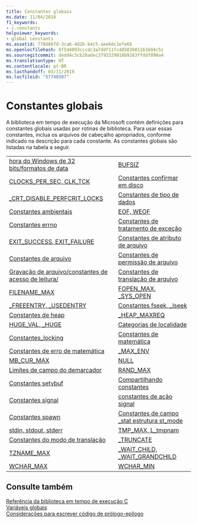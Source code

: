 ```yaml
---
title: Constantes globais
ms.date: 11/04/2016
f1_keywords:
- c.constants
helpviewer_keywords:
- global constants
ms.assetid: 778d86fd-3ca6-4d2b-b4c5-aee6dc1efe6b
ms.openlocfilehash: 6f5d4093cccdc3a7ddf11fc48503b01161b04c5c
ms.sourcegitcommit: dedd4c3cb28adec3793329018b9163ffddf890a4
ms.translationtype: HT
ms.contentlocale: pt-BR
ms.lasthandoff: 03/11/2019
ms.locfileid: "57748587"
---
```

# <a name="global-constants"></a>Constantes globais

A biblioteca em tempo de execução da Microsoft contém definições para constantes globais usadas por rotinas de biblioteca. Para usar essas constantes, inclua os arquivos de cabeçalho apropriados, conforme indicado na descrição para cada constante. As constantes globais são listadas na tabela a seguir.

|||
|-|-|
|[hora do Windows de 32 bits/formatos de data](../c-runtime-library/32-bit-windows-time-date-formats.md)|[BUFSIZ](../c-runtime-library/bufsiz.md)|
|[CLOCKS_PER_SEC, CLK_TCK](../c-runtime-library/clocks-per-sec-clk-tck.md)|[Constantes confirmar em disco](../c-runtime-library/commit-to-disk-constants.md)|
|[_CRT_DISABLE_PERFCRIT_LOCKS](../c-runtime-library/crt-disable-perfcrit-locks.md)|[Constantes de tipo de dados](../c-runtime-library/data-type-constants.md)|
|[Constantes ambientais](../c-runtime-library/environmental-constants.md)|[EOF, WEOF](../c-runtime-library/eof-weof.md)|
|[Constantes errno](../c-runtime-library/errno-constants.md)|[Constantes de tratamento de exceção](../c-runtime-library/exception-handling-constants.md)|
|[EXIT_SUCCESS, EXIT_FAILURE](../c-runtime-library/exit-success-exit-failure.md)|[Constantes de atributo de arquivo](../c-runtime-library/file-attribute-constants.md)|
|[Constantes de arquivo](../c-runtime-library/file-constants.md)|[Constantes de permissão de arquivo](../c-runtime-library/file-permission-constants.md)|
|[Gravação de arquivo/constantes de acesso de leitura/](../c-runtime-library/file-read-write-access-constants.md)|[Constantes de translação de arquivo](../c-runtime-library/file-translation-constants.md)|
|[FILENAME_MAX](../c-runtime-library/filename-max.md)|[FOPEN_MAX, _SYS_OPEN](../c-runtime-library/fopen-max-sys-open.md)|
|[_FREEENTRY, _USEDENTRY](../c-runtime-library/freeentry-usedentry.md)|[Constantes fseek, _lseek](../c-runtime-library/fseek-lseek-constants.md)|
|[Constantes de heap](../c-runtime-library/heap-constants.md)|[_HEAP_MAXREQ](../c-runtime-library/heap-maxreq.md)|
|[HUGE_VAL, _HUGE](../c-runtime-library/huge-val-huge.md)|[Categorias de localidade](../c-runtime-library/locale-categories.md)|
|[Constantes_locking](../c-runtime-library/locking-constants.md)|[Constantes de matemática](../c-runtime-library/math-constants.md)|
|[Constantes de erro de matemática](../c-runtime-library/math-error-constants.md)|[_MAX_ENV](../c-runtime-library/max-env.md)|
|[MB_CUR_MAX](../c-runtime-library/mb-cur-max.md)|[NULL](../c-runtime-library/null-crt.md)|
|[Limites de campo do demarcador](../c-runtime-library/path-field-limits.md)|[RAND_MAX](../c-runtime-library/rand-max.md)|
|[Constantes setvbuf](../c-runtime-library/setvbuf-constants.md)|[Compartilhando constantes](../c-runtime-library/sharing-constants.md)|
|[Constantes signal](../c-runtime-library/signal-constants.md)|[constantes de ação signal](../c-runtime-library/signal-action-constants.md)|
|[Constantes spawn](../c-runtime-library/spawn-constants.md)|[Constantes de campo _stat estrutura st_mode](../c-runtime-library/stat-structure-st-mode-field-constants.md)|
|[stdin, stdout, stderr](../c-runtime-library/stdin-stdout-stderr.md)|[TMP_MAX, L_tmpnam](../c-runtime-library/tmp-max-l-tmpnam.md)|
|[Constantes do modo de translação](../c-runtime-library/translation-mode-constants.md)|[_TRUNCATE](../c-runtime-library/truncate.md)|
|[TZNAME_MAX](../c-runtime-library/tzname-max.md)|[_WAIT_CHILD, _WAIT_GRANDCHILD](../c-runtime-library/wait-child-wait-grandchild.md)|
|[WCHAR_MAX](../c-runtime-library/wchar-max.md)|[WCHAR_MIN](../c-runtime-library/wchar-min.md)|

## <a name="see-also"></a>Consulte também

[Referência da biblioteca em tempo de execução C](../c-runtime-library/c-run-time-library-reference.md)<br/>
[Variáveis globais](../c-runtime-library/global-variables.md)<br/>
[Considerações para escrever código de prólogo-epílogo](../cpp/considerations-for-writing-prolog-epilog-code.md)
